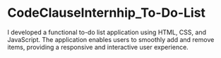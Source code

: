 # CodeClauseInternhip_To-Do-List

I developed a functional to-do list application using HTML, CSS, and JavaScript. The application enables users to smoothly add and remove items, providing a responsive and interactive user experience.

